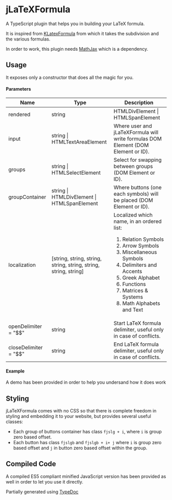 jLaTeXFormula
==========
A TypeScript plugin that helps you in building your LaTeX formula.


It is inspired from [KLatexFormula](http://klatexformula.sourceforge.net/) from which it takes the subdivision and the various formulas.

In order to work, this plugin needs [MathJax](http://www.mathjax.org/) which is a dependency.

Usage
-------
It exposes only a constructor that does all the magic for you.

#### Parameters
| Name | Type | Description |
| ---- | ---- | ---- |
| rendered | string | HTMLDivElement &#124; HTMLSpanElement| Where formulas will be rendered (DOM Element or ID). |
| input | string &#124; HTMLTextAreaElement| Where user and jLaTeXFormula will write formulas DOM Element (DOM Element or ID). |
| groups | string &#124; HTMLSelectElement| Select for swapping between groups (DOM Element or ID). |
| groupContainer | string &#124; HTMLDivElement &#124; HTMLSpanElement| Where buttons (one each symbols) will be placed (DOM Element or ID). |
| localization | [string, string, string, string, string, string, string, string]| Localized which name, in an ordered list:<ol><li>Relation Symbols</li><li>Arrow Symbols</li><li>Miscellaneous Symbols</li><li>Delimiters and Accents</li><li>Greek Alphabet</li><li>Functions</li><li>Matrices & Systems</li><li>Math Alphabets and Text</li></ol> |
| openDelimiter = "$$" | string| Start LaTeX formula delimiter, useful only in case of conflicts. |
| closeDelimiter = "$$" | string| End LaTeX formula delimiter, useful only in case of conflicts. |

#### Example
A demo has been provided in order to help you undersand how it does work

Styling
--------
jLaTeXFormula comes with no CSS so that there is complete freedom in styling and embedding it to your website, but provides several useful classes:
* Each group of buttons container has class `fjslg + i`, where `i` is group zero based offset.
* Each button has class `fjslgb` and `fjslgb + i+ j` where `i` is group zero based offset and `j` in button zero based offset within the group.

Compiled Code
--------
A compiled ES5 compliant minified JavaScript version has been provided as well in order to let you use it directly.

Partially generated using [TypeDoc](http://typedoc.org/)